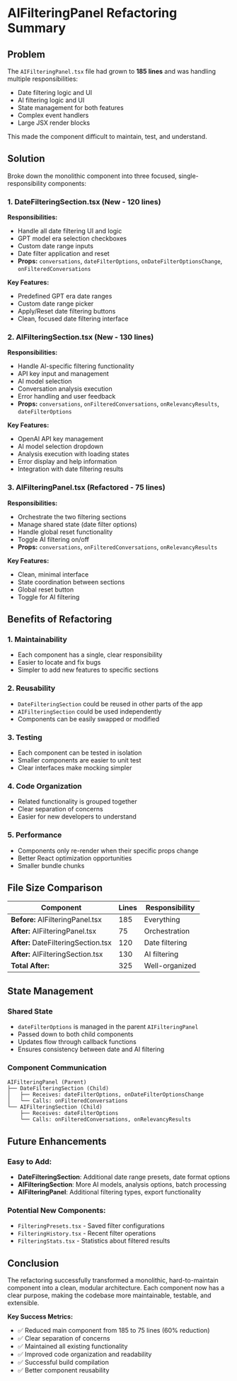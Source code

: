 # AIFilteringPanel Refactoring Summary

## Problem
The `AIFilteringPanel.tsx` file had grown to **185 lines** and was handling multiple responsibilities:
- Date filtering logic and UI
- AI filtering logic and UI  
- State management for both features
- Complex event handlers
- Large JSX render blocks

This made the component difficult to maintain, test, and understand.

## Solution
Broke down the monolithic component into three focused, single-responsibility components:

### 1. **DateFilteringSection.tsx** (New - 120 lines)
**Responsibilities:**
- Handle all date filtering UI and logic
- GPT model era selection checkboxes
- Custom date range inputs
- Date filter application and reset
- **Props:** `conversations`, `dateFilterOptions`, `onDateFilterOptionsChange`, `onFilteredConversations`

**Key Features:**
- Predefined GPT era date ranges
- Custom date range picker
- Apply/Reset date filtering buttons
- Clean, focused date filtering interface

### 2. **AIFilteringSection.tsx** (New - 130 lines)
**Responsibilities:**
- Handle AI-specific filtering functionality
- API key input and management
- AI model selection
- Conversation analysis execution
- Error handling and user feedback
- **Props:** `conversations`, `onFilteredConversations`, `onRelevancyResults`, `dateFilterOptions`

**Key Features:**
- OpenAI API key management
- AI model selection dropdown
- Analysis execution with loading states
- Error display and help information
- Integration with date filtering results

### 3. **AIFilteringPanel.tsx** (Refactored - 75 lines)
**Responsibilities:**
- Orchestrate the two filtering sections
- Manage shared state (date filter options)
- Handle global reset functionality
- Toggle AI filtering on/off
- **Props:** `conversations`, `onFilteredConversations`, `onRelevancyResults`

**Key Features:**
- Clean, minimal interface
- State coordination between sections
- Global reset button
- Toggle for AI filtering

## Benefits of Refactoring

### 1. **Maintainability**
- Each component has a single, clear responsibility
- Easier to locate and fix bugs
- Simpler to add new features to specific sections

### 2. **Reusability**
- `DateFilteringSection` could be reused in other parts of the app
- `AIFilteringSection` could be used independently
- Components can be easily swapped or modified

### 3. **Testing**
- Each component can be tested in isolation
- Smaller components are easier to unit test
- Clear interfaces make mocking simpler

### 4. **Code Organization**
- Related functionality is grouped together
- Clear separation of concerns
- Easier for new developers to understand

### 5. **Performance**
- Components only re-render when their specific props change
- Better React optimization opportunities
- Smaller bundle chunks

## File Size Comparison

| Component | Lines | Responsibility |
|-----------|-------|----------------|
| **Before:** AIFilteringPanel.tsx | 185 | Everything |
| **After:** AIFilteringPanel.tsx | 75 | Orchestration |
| **After:** DateFilteringSection.tsx | 120 | Date filtering |
| **After:** AIFilteringSection.tsx | 130 | AI filtering |
| **Total After:** | 325 | Well-organized |

## State Management

### Shared State
- `dateFilterOptions` is managed in the parent `AIFilteringPanel`
- Passed down to both child components
- Updates flow through callback functions
- Ensures consistency between date and AI filtering

### Component Communication
```
AIFilteringPanel (Parent)
├── DateFilteringSection (Child)
│   ├── Receives: dateFilterOptions, onDateFilterOptionsChange
│   └── Calls: onFilteredConversations
└── AIFilteringSection (Child)
    ├── Receives: dateFilterOptions
    └── Calls: onFilteredConversations, onRelevancyResults
```

## Future Enhancements

### Easy to Add:
- **DateFilteringSection**: Additional date range presets, date format options
- **AIFilteringSection**: More AI models, analysis options, batch processing
- **AIFilteringPanel**: Additional filtering types, export functionality

### Potential New Components:
- `FilteringPresets.tsx` - Saved filter configurations
- `FilteringHistory.tsx` - Recent filter operations
- `FilteringStats.tsx` - Statistics about filtered results

## Conclusion

The refactoring successfully transformed a monolithic, hard-to-maintain component into a clean, modular architecture. Each component now has a clear purpose, making the codebase more maintainable, testable, and extensible.

**Key Success Metrics:**
- ✅ Reduced main component from 185 to 75 lines (60% reduction)
- ✅ Clear separation of concerns
- ✅ Maintained all existing functionality
- ✅ Improved code organization and readability
- ✅ Successful build compilation
- ✅ Better component reusability
